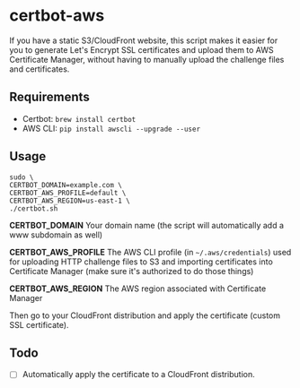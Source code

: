 # certbot-aws

If you have a static S3/CloudFront website, this script makes it easier
for you to generate Let's Encrypt SSL certificates and upload them to
AWS Certificate Manager, without having to manually upload the challenge
files and certificates.

## Requirements

- Certbot: `brew install certbot`
- AWS CLI: `pip install awscli --upgrade --user`

## Usage

```
sudo \
CERTBOT_DOMAIN=example.com \
CERTBOT_AWS_PROFILE=default \
CERTBOT_AWS_REGION=us-east-1 \
./certbot.sh
```

**CERTBOT_DOMAIN** Your domain name (the script will automatically add a www subdomain as well)

**CERTBOT_AWS_PROFILE** The AWS CLI profile (in `~/.aws/credentials`) used for uploading HTTP challenge files to S3 and importing certificates into Certificate Manager (make sure it's authorized to do those things)

**CERTBOT_AWS_REGION** The AWS region associated with Certificate Manager

Then go to your CloudFront distribution and apply the certificate (custom SSL certificate).

## Todo

- [ ] Automatically apply the certificate to a CloudFront distribution.
